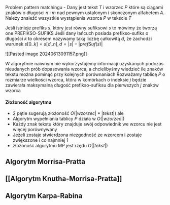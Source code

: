 Problem pattern matchingu - Dany jest tekst $T$ i wzorzec $P$ które są ciągami znaków o długości $n$ i $m$ nad pewnym ustalonym i skończonym alfabetem $A$. Należy znaleźć wszystkie wystąpienia wzorca $P$ w tekście $T$

Jeśli istnieje prefiks $s$, który jest równy sufiksowi $s$ to mówimy że tworzą one PREFIKSO-SUFIKS
Jeśli dany łańcuch posiada prefikso-sufiks o długości $k$ to okresem nazywamy taką liczbę całkowitą $d$, że zachodzi warunek $s[0..k]=s[d..n],d=|s|-|prefSuf(s)|$

![[Pasted image 20240613091157.png]]

W algorytmie naiwnym nie wykorzystujemy informacji uzyskanych podczas nieudanych prób dopasowania wzorca, a chcielibyśmy wiedzieć ile znaków tekstu można pominąć przy kolejnych porównaniach
Rozważamy tablicę $P$ o rozmiarze wielkości wzorca, która w komórkach o indeksie $j$ będzie zawierała maksymalną długość prefikso-sufiksu dla pierwszych $j$ znaków wzorca

#### Złożoność algorytmu
- 2 pętle sugerują złożoność $O(|wzorzec|*|tekst|)$ ale
- Algorytm wypełniania tablicy $P$ działa w $O(|wzorzec|)$
- Każdy znak tekstu który znajduje swój odpowiednik we wzorcu nie jest więcej porównywany
- Jeżeli zostaje stwierdzona niezgodność ze wzorcem i zostaje zwiększone i co najmniej 1
- złożoność algorytmu MP jest rzędu $O(|tekst|)$
## Algorytm Morrisa-Pratta
## [[Algorytm Knutha-Morrisa-Pratta]]
## Algorytm Karpa-Rabina
